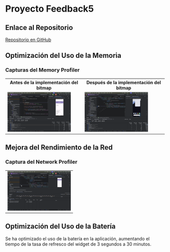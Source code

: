 # Proyecto Feedback5

## Enlace al Repositorio

[Repositorio en GitHub](https://github.com/jmartter/Feedback4_eventos.git)

## Optimización del Uso de la Memoria

### Capturas del Memory Profiler

<table>
  <tr>
    <th>Antes de la implementación del bitmap</th>
    <th>Después de la implementación del bitmap</th>
  </tr>
  <tr>
    <td><img src="app/src/main/res/drawable/antesbit.png" alt="Antes de la implementación del bitmap" width="200"/></td>
    <td><img src="app/src/main/res/drawable/depuesbit.png" alt="Después de la implementación del bitmap" width="200"/></td>
  </tr>
</table>

## Mejora del Rendimiento de la Red

### Captura del Network Profiler

<table>
  <tr>
    <td><img src="app/src/main/res/drawable/pregunta2.png" alt="Captura del Network Profiler" width="200"/></td>
  </tr>
</table>

## Optimización del Uso de la Batería

Se ha optimizado el uso de la batería en la aplicación, aumentando el tiempo de la tasa de refresco del widget de 3 segundos a 30 minutos.